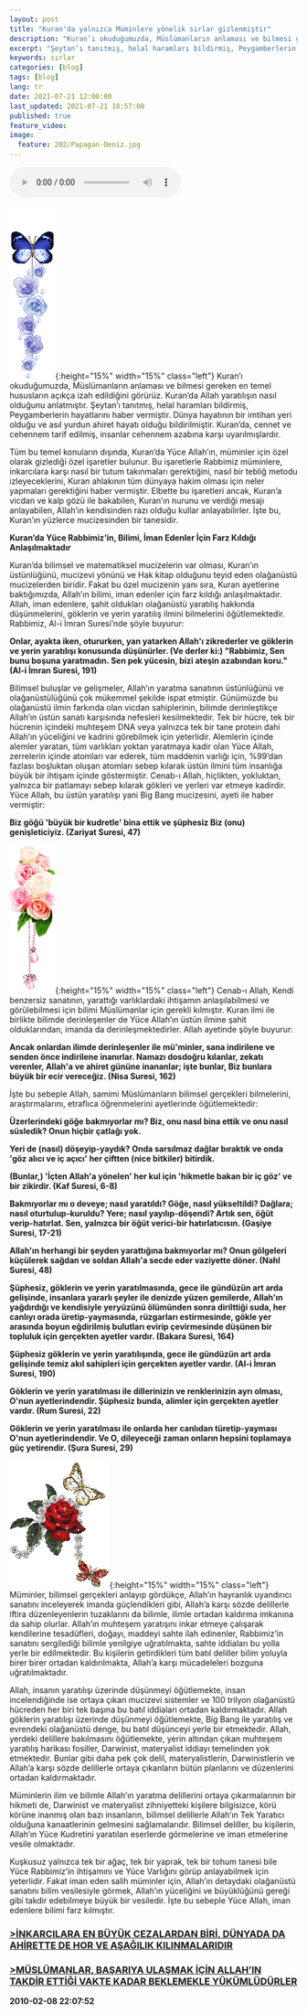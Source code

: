 ```yaml
---
layout: post
title: "Kuran'da yalnızca Müminlere yönelik sırlar gizlenmiştir"
description: "Kuran’ı okuduğumuzda, Müslümanların anlaması ve bilmesi gereken en temel hususların açıkça izah edildiğini görürüz. Kuran’da Allah yaratılışın nasıl olduğunu anlatmıştır."
excerpt: "Şeytan’ı tanıtmış, helal haramları bildirmiş, Peygamberlerin hayatlarını haber vermiştir."
keywords: sırlar
categories: [blog]
tags: [blog]
lang: tr
date: 2021-07-21 12:00:00
last_updated: 2021-07-21 18:57:00
published: true
feature_video: 
image:
  feature: 202/Papagan-Deniz.jpg
---
```



<audio controls="controls">
  <source type="audio/mp3" src="audio/Kuran-yalnizca-muminlere-yonelik-sirlargizlenmistir.mp3">
  </source>
  <p>Your browser does not support the audio element.</p>
</audio>

![manzara](/images/202/sir.gif "manzara"){:height="15%" width="15%" class="left"} Kuran’ı okuduğumuzda, Müslümanların anlaması ve bilmesi gereken en temel hususların açıkça izah edildiğini görürüz. Kuran’da Allah yaratılışın nasıl olduğunu anlatmıştır. Şeytan’ı tanıtmış, helal haramları bildirmiş, Peygamberlerin hayatlarını haber vermiştir. Dünya hayatının bir imtihan yeri olduğu ve asıl yurdun ahiret hayatı olduğu bildirilmiştir. Kuran’da, cennet ve cehennem tarif edilmiş, insanlar cehennem azabına karşı uyarılmışlardır.

Tüm bu temel konuların dışında, Kuran’da Yüce Allah’ın, müminler için özel olarak gizlediği özel işaretler bulunur. Bu işaretlerle Rabbimiz müminlere, inkarcılara karşı nasıl bir tutum takınmaları gerektiğini, nasıl bir tebliğ metodu izleyeceklerini, Kuran ahlakının tüm dünyaya hakim olması için neler yapmaları gerektiğini haber vermiştir. Elbette bu işaretleri ancak, Kuran’a vicdan ve kalp gözü ile bakabilen, Kuran’ın nurunu ve verdiği mesajı anlayabilen, Allah’ın kendisinden razı olduğu kullar anlayabilirler. İşte bu, Kuran’ın yüzlerce mucizesinden bir tanesidir.

**Kuran’da Yüce Rabbimiz’in, Bilimi, İman Edenler İçin Farz Kıldığı Anlaşılmaktadır**

Kuran’da bilimsel ve matematiksel mucizelerin var olması, Kuran’ın üstünlüğünü, mucizevi yönünü ve Hak kitap olduğunu teyid eden olağanüstü mucizelerden biridir. Fakat bu özel mucizenin yanı sıra, Kuran ayetlerine baktığımızda, Allah’ın bilimi, iman edenler için farz kıldığı anlaşılmaktadır. Allah, iman edenlere, şahit oldukları olağanüstü yaratılış hakkında düşünmelerini, göklerin ve yerin yaratılış ilmini bilmelerini öğütlemektedir. Rabbimiz, Al-i İmran Suresi’nde şöyle buyurur:

**Onlar, ayakta iken, otururken, yan yatarken Allah'ı zikrederler ve göklerin ve yerin yaratılışı konusunda düşünürler. (Ve derler ki:) "Rabbimiz, Sen bunu boşuna yaratmadın. Sen pek yücesin, bizi ateşin azabından koru." (Al-i İmran Suresi, 191)**

Bilimsel buluşlar ve gelişmeler, Allah’ın yaratma sanatının üstünlüğünü ve olağanüstülüğünü çok mükemmel şekilde ispat etmiştir. Günümüzde bu olağanüstü ilmin farkında olan vicdan sahiplerinin, bilimde derinleştikçe Allah’ın üstün sanatı karşısında nefesleri kesilmektedir. Tek bir hücre, tek bir hücrenin içindeki muhteşem DNA veya yalnızca tek bir tane protein dahi Allah’ın yüceliğini ve kadrini görebilmek için yeterlidir. Alemlerin içinde alemler yaratan, tüm varlıkları yoktan yaratmaya kadir olan Yüce Allah, zerrelerin içinde atomları var ederek, tüm maddenin varlığı için, %99’dan fazlası boşluktan oluşan atomları sebep kılarak üstün ilmini tüm insanlığa büyük bir ihtişam içinde göstermiştir. Cenab-ı Allah, hiçlikten, yokluktan, yalnızca bir patlamayı sebep kılarak gökleri ve yerleri var etmeye kadirdir. Yüce Allah, bu üstün yaratılışı yani Big Bang mucizesini, ayeti ile haber vermiştir:

**Biz göğü 'büyük bir kudretle' bina ettik ve şüphesiz Biz (onu) genişleticiyiz. (Zariyat Suresi, 47)**

![sir](/images/202/sir5.gif "sir"){:height="15%" width="15%" class="left"} Cenab-ı Allah, Kendi benzersiz sanatının, yarattığı varlıklardaki ihtişamın anlaşılabilmesi ve görülebilmesi için bilimi Müslümanlar için gerekli kılmıştır. Kuran ilmi ile birlikte bilimde derinleşenler de Yüce Allah’ın üstün ilmine şahit olduklarından, imanda da derinleşmektedirler. Allah ayetinde şöyle buyurur:

**Ancak onlardan ilimde derinleşenler ile mü'minler, sana indirilene ve senden önce indirilene inanırlar. Namazı dosdoğru kılanlar, zekatı verenler, Allah'a ve ahiret gününe inananlar; işte bunlar, Biz bunlara büyük bir ecir vereceğiz. (Nisa Suresi, 162)**

İşte bu sebeple Allah, samimi Müslümanların bilimsel gerçekleri bilmelerini, araştırmalarını, etraflıca öğrenmelerini ayetlerinde öğütlemektedir:

**Üzerlerindeki göğe bakmıyorlar mı? Biz, onu nasıl bina ettik ve onu nasıl süsledik? Onun hiçbir çatlağı yok.**

**Yeri de (nasıl) döşeyip-yaydık? Onda sarsılmaz dağlar bıraktık ve onda 'göz alıcı ve iç açıcı' her çiftten (nice bitkiler) bitirdik.**

 **(Bunlar,) 'İçten Allah'a yönelen' her kul için 'hikmetle bakan bir iç göz' ve bir zikirdir. (Kaf Suresi, 6-8)**

**Bakmıyorlar mı o deveye; nasıl yaratıldı? Göğe, nasıl yükseltildi? Dağlara; nasıl oturtulup-kuruldu? Yere; nasıl yayılıp-döşendi? Artık sen, öğüt verip-hatırlat. Sen, yalnızca bir öğüt verici-bir hatırlatıcısın. (Gaşiye Suresi, 17-21)**

**Allah'ın herhangi bir şeyden yarattığına bakmıyorlar mı? Onun gölgeleri küçülerek sağdan ve soldan Allah'a secde eder vaziyette döner. (Nahl Suresi, 48)**

**Şüphesiz, göklerin ve yerin yaratılmasında, gece ile gündüzün art arda gelişinde, insanlara yararlı şeyler ile denizde yüzen gemilerde, Allah'ın yağdırdığı ve kendisiyle yeryüzünü ölümünden sonra dirilttiği suda, her canlıyı orada üretip-yaymasında, rüzgarları estirmesinde, gökle yer arasında boyun eğdirilmiş bulutları evirip çevirmesinde düşünen bir topluluk için gerçekten ayetler vardır. (Bakara Suresi, 164)**

**Şüphesiz göklerin ve yerin yaratılışında, gece ile gündüzün art arda gelişinde temiz akıl sahipleri için gerçekten ayetler vardır. (Al-i İmran Suresi, 190)**

**Göklerin ve yerin yaratılması ile dillerinizin ve renklerinizin ayrı olması, O'nun ayetlerindendir. Şüphesiz bunda, alimler için gerçekten ayetler vardır. (Rum Suresi, 22)**

**Göklerin ve yerin yaratılması ile onlarda her canlıdan türetip-yayması O'nun ayetlerindendir. Ve O, dileyeceği zaman onların hepsini toplamaya güç yetirendir. (Şura Suresi, 29)**

![manzara](/images/202/flower_and_butterflies.gif "manzara"){:height="15%" width="15%" class="left"} Müminler, bilimsel gerçekleri anlayıp gördükçe, Allah’ın hayranlık uyandırıcı sanatını inceleyerek imanda güçlendikleri gibi, Allah’a karşı sözde delillerle iftira düzenleyenlerin tuzaklarını da bilimle, ilimle ortadan kaldırma imkanına da sahip olurlar. Allah’ın muhteşem yaratışını inkar etmeye çalışarak kendilerine tesadüfleri, doğayı, maddeyi sahte ilah edinenler, Rabbimiz’in sanatını sergilediği bilimle yenilgiye uğratılmakta, sahte iddiaları bu yolla yerle bir edilmektedir. Bu kişilerin getirdikleri tüm batıl deliller bilim yoluyla birer birer ortadan kaldırılmakta, Allah’a karşı mücadeleleri bozguna uğratılmaktadır.

Allah, insanın yaratılışı üzerinde düşünmeyi öğütlemekte, insan incelendiğinde ise ortaya çıkan mucizevi sistemler ve 100 trilyon olağanüstü hücreden her biri tek başına bu batıl iddiaları ortadan kaldırmaktadır. Allah göklerin yaratılışı üzerinde düşünmeyi öğütlemekte, Big Bang ile yaratılış ve evrendeki olağanüstü denge, bu batıl düşünceyi yerle bir etmektedir. Allah, yerdeki delillere bakılmasını öğütlemekte, yerin altından çıkan muhteşem yaratılış harikası fosiller, Darwinist, materyalist iddiayı temelinden yok etmektedir. Bunlar gibi daha pek çok delil, materyalistlerin, Darwinistlerin ve Allah’a karşı sözde delillerle ortaya çıkanların bütün planlarını ve düzenlerini ortadan kaldırmaktadır.

Müminlerin ilim ve bilimle Allah’ın yaratma delillerini ortaya çıkarmalarının bir hikmeti de, Darwinist ve materyalist zihniyetteki kişilere bilgisizce, körü körüne inanmış olan bazı insanların, bilimsel delillerle Allah’ın Tek Yaratıcı olduğuna kanaatlerinin gelmesini sağlamalarıdır. Bilimsel deliller, bu kişilerin, Allah’ın Yüce Kudretini yaratılan eserlerde görmelerine ve iman etmelerine vesile olmaktadır.

Kuşkusuz yalnızca tek bir ağaç, tek bir yaprak, tek bir tohum tanesi bile Yüce Rabbimiz’in ihtişamını ve Yüce Varlığını görüp anlayabilmek için yeterlidir. Fakat iman eden salih müminler için, Allah’ın detaydaki olağanüstü sanatını bilim vesilesiyle görmek, Allah’ın yüceliğini ve büyüklüğünü gereği gibi takdir edebilmeye büyük bir vesiledir. İşte bu sebeple Yüce Allah, iman edenlere bilimi farz kılmıştır.

### [\>İNKARCILARA EN BÜYÜK CEZALARDAN BİRİ, DÜNYADA DA AHİRETTE DE HOR VE AŞAĞILIK KILINMALARIDIR](http://us1.harunyahya.com/Detail/T/R76KOGNY306/productId/21083)  
### [\>MÜSLÜMANLAR, BAŞARIYA ULAŞMAK İÇİN ALLAH’IN TAKDİR ETTİĞİ VAKTE KADAR BEKLEMEKLE YÜKÜMLÜDÜRLER](http://us1.harunyahya.com/Detail/T/R76KOGNY306/productId/21141/)

**2010-02-08 22:07:52**
